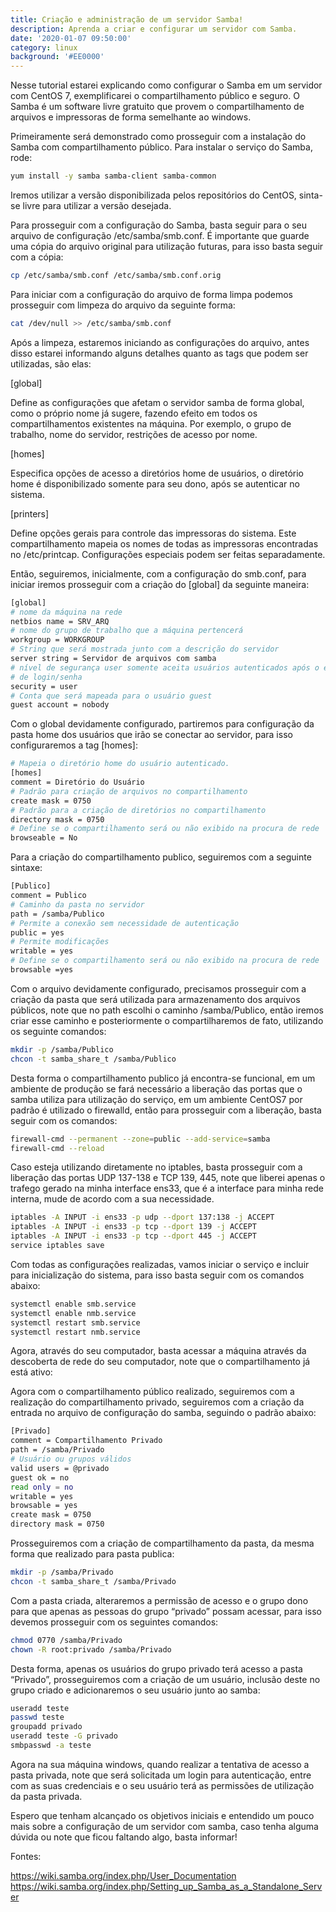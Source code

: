 ```yaml
---
title: Criação e administração de um servidor Samba!
description: Aprenda a criar e configurar um servidor com Samba.
date: '2020-01-07 09:50:00'
category: linux
background: '#EE0000'
---
```

Nesse tutorial estarei explicando como configurar o Samba em um servidor com CentOS 7, exemplificarei o compartilhamento público e seguro. O Samba é um software livre gratuito que provem o compartilhamento de arquivos e impressoras de forma semelhante ao windows.

Primeiramente será demonstrado como prosseguir com a instalação do Samba com compartilhamento público. Para instalar o serviço do Samba, rode:

```bash
yum install -y samba samba-client samba-common
```

Iremos utilizar a versão disponibilizada pelos repositórios do CentOS, sinta-se livre para utilizar a versão desejada.

Para prosseguir com a configuração do Samba, basta seguir para o seu arquivo de configuração /etc/samba/smb.conf. É importante que guarde uma cópia do arquivo original para utilização futuras, para isso basta seguir com a cópia:

```bash
cp /etc/samba/smb.conf /etc/samba/smb.conf.orig
```

Para iniciar com a configuração do arquivo de forma limpa podemos prosseguir com limpeza do arquivo da seguinte forma:

```bash
cat /dev/null >> /etc/samba/smb.conf
```

Após a limpeza, estaremos iniciando as configurações do arquivo, antes disso estarei informando alguns detalhes quanto as tags que podem ser utilizadas, são elas:

\[global]

Define as configurações que afetam o servidor samba de forma global, como o próprio nome já sugere, fazendo efeito em todos os compartilhamentos existentes na máquina. Por exemplo, o grupo de trabalho, nome do servidor, restrições de acesso por nome.

\[homes]

Especifica opções de acesso a diretórios home de usuários, o diretório home é disponibilizado somente para seu dono, após se autenticar no sistema.

\[printers]

Define opções gerais para controle das impressoras do sistema. Este compartilhamento mapeia os nomes de todas as impressoras encontradas no /etc/printcap. Configurações especiais podem ser feitas separadamente.

Então, seguiremos, inicialmente, com a configuração do smb.conf, para iniciar iremos prosseguir com a criação do \[global] da seguinte maneira:

```bash
[global]
# nome da máquina na rede
netbios name = SRV_ARQ
# nome do grupo de trabalho que a máquina pertencerá
workgroup = WORKGROUP
# String que será mostrada junto com a descrição do servidor
server string = Servidor de arquivos com samba
# nível de segurança user somente aceita usuários autenticados após o envio
# de login/senha
security = user
# Conta que será mapeada para o usuário guest
guest account = nobody
```

Com o global devidamente configurado, partiremos para configuração da pasta home dos usuários que irão se conectar ao servidor, para isso configuraremos a tag \[homes]:

```bash
# Mapeia o diretório home do usuário autenticado. 
[homes]
comment = Diretório do Usuário
# Padrão para criação de arquivos no compartilhamento
create mask = 0750
# Padrão para a criação de diretórios no compartilhamento
directory mask = 0750
# Define se o compartilhamento será ou não exibido na procura de rede
browseable = No
```

Para a criação do compartilhamento publico, seguiremos com a seguinte sintaxe:

```bash
[Publico]
comment = Publico
# Caminho da pasta no servidor
path = /samba/Publico
# Permite a conexão sem necessidade de autenticação
public = yes
# Permite modificações 
writable = yes
# Define se o compartilhamento será ou não exibido na procura de rede
browsable =yes
```

Com o arquivo devidamente configurado, precisamos prosseguir com a criação da pasta que será utilizada para armazenamento dos arquivos públicos, note que no path escolhi o caminho /samba/Publico, então iremos criar esse caminho e posteriormente o compartilharemos de fato, utilizando os seguinte comandos:

```bash
mkdir -p /samba/Publico
chcon -t samba_share_t /samba/Publico
```

Desta forma o compartilhamento publico já encontra-se funcional, em um ambiente de produção se fará necessário a liberação das portas que o samba utiliza para utilização do serviço, em um ambiente CentOS7 por padrão é utilizado o firewalld, então para prosseguir com a liberação, basta seguir com os comandos:

```bash
firewall-cmd --permanent --zone=public --add-service=samba
firewall-cmd --reload
```

Caso esteja utilizando diretamente no iptables, basta prosseguir com a liberação das portas UDP 137-138 e TCP 139, 445, note que liberei apenas o trafego gerado na minha interface ens33, que é a interface para minha rede interna, mude de acordo com a sua necessidade.

```bash
iptables -A INPUT -i ens33 -p udp --dport 137:138 -j ACCEPT 
iptables -A INPUT -i ens33 -p tcp --dport 139 -j ACCEPT 
iptables -A INPUT -i ens33 -p tcp --dport 445 -j ACCEPT 
service iptables save 
```

Com todas as configurações realizadas, vamos iniciar o serviço e incluir para inicialização do sistema, para isso basta seguir com os comandos abaixo:

```bash
systemctl enable smb.service
systemctl enable nmb.service
systemctl restart smb.service
systemctl restart nmb.service
```

Agora, através do seu computador, basta acessar a máquina através da descoberta de rede do seu computador, note que o compartilhamento já está ativo:

Agora com o compartilhamento público realizado, seguiremos com a realização do compartilhamento privado, seguiremos com a criação da entrada no arquivo de configuração do samba, seguindo o padrão abaixo:

```bash
[Privado]
comment = Compartilhamento Privado
path = /samba/Privado
# Usuário ou grupos válidos
valid users = @privado
guest ok = no
read only = no
writable = yes
browsable = yes
create mask = 0750
directory mask = 0750
```

Prosseguiremos com a criação de compartilhamento da pasta, da mesma forma que realizado para pasta publica:

```bash
mkdir -p /samba/Privado
chcon -t samba_share_t /samba/Privado
```

Com a pasta criada, alteraremos a permissão de acesso e o grupo dono para que apenas as pessoas do grupo “privado” possam acessar, para isso devemos prosseguir com os seguintes comandos:

```bash
chmod 0770 /samba/Privado
chown -R root:privado /samba/Privado
```

Desta forma, apenas os usuários do grupo privado terá acesso a pasta “Privado”, prosseguiremos com a criação de um usuário, inclusão deste no grupo criado e adicionaremos o seu usuário junto ao samba:

```bash
useradd teste
passwd teste
groupadd privado
useradd teste -G privado
smbpasswd -a teste
```

Agora na sua máquina windows, quando realizar a tentativa de acesso a pasta privada, note que será solicitada um login para autenticação, entre com as suas credenciais e o seu usuário terá as permissões de utilização da pasta privada.

Espero que tenham alcançado os objetivos iniciais e entendido um pouco mais sobre a configuração de um servidor com samba, caso tenha alguma dúvida ou note que ficou faltando algo, basta informar!

Fontes:

https://wiki.samba.org/index.php/User_Documentation https://wiki.samba.org/index.php/Setting_up_Samba_as_a_Standalone_Server
